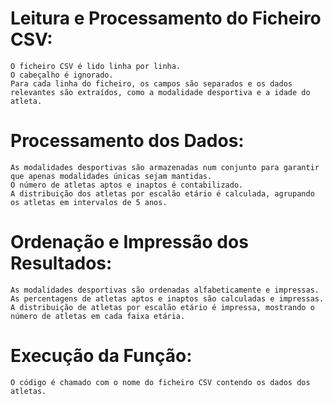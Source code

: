 # Leitura e Processamento do Ficheiro CSV:
    O ficheiro CSV é lido linha por linha.
    O cabeçalho é ignorado.
    Para cada linha do ficheiro, os campos são separados e os dados relevantes são extraídos, como a modalidade desportiva e a idade do atleta.

# Processamento dos Dados:
    As modalidades desportivas são armazenadas num conjunto para garantir que apenas modalidades únicas sejam mantidas.
    O número de atletas aptos e inaptos é contabilizado.
    A distribuição dos atletas por escalão etário é calculada, agrupando os atletas em intervalos de 5 anos.

# Ordenação e Impressão dos Resultados:
    As modalidades desportivas são ordenadas alfabeticamente e impressas.
    As percentagens de atletas aptos e inaptos são calculadas e impressas.
    A distribuição de atletas por escalão etário é impressa, mostrando o número de atletas em cada faixa etária.

# Execução da Função:
    O código é chamado com o nome do ficheiro CSV contendo os dados dos atletas.
